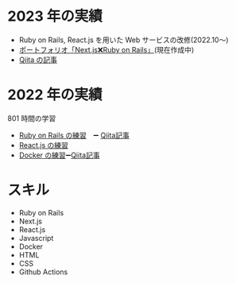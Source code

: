 # 2023 年の実績

- Ruby on Rails, React.js を用いた Web サービスの改修(2022.10〜)
- [ポートフォリオ「Next.js❌Ruby on Rails」](https://github.com/worldwidepark/portfolio)(現在作成中)
- [Qiita の記事](https://qiita.com/parkon_hhs)

# 2022 年の実績

801 時間の学習

- [Ruby on Rails の練習](https://github.com/worldwidepark/gassiper_rails)　➖ [Qiita記事](https://qiita.com/parkon_hhs/items/98304bc5112f0e0f6faf)
- [React.js の練習](https://github.com/worldwidepark/reactTodolist)
- [Docker の練習](https://github.com/worldwidepark/docker)➖[Qiita記事](https://qiita.com/parkon_hhs/items/7a37b4f2a3083be07988)

# スキル

- Ruby on Rails
- Next.js
- React.js
- Javascript
- Docker
- HTML
- CSS
- Github Actions
